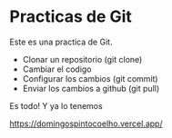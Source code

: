 # Practicas de Git

Este es una practica de Git.

- Clonar un repositorio (git clone)
- Cambiar el codigo 
- Configurar los cambios (git commit)
- Enviar los cambios a github (git pull)

Es todo! Y ya lo tenemos


<https://domingospintocoelho.vercel.app/>